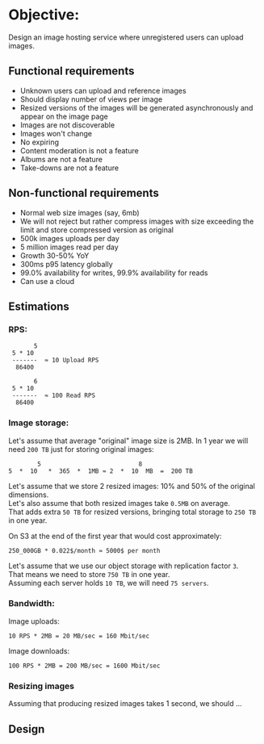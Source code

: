 # Objective:
Design an image hosting service where unregistered users can upload images.

## Functional requirements
* Unknown users can upload and reference images
* Should display number of views per image
* Resized versions of the images will be generated asynchronously 
and appear on the image page
* Images are not discoverable
* Images won't change
* No expiring
* Content moderation is not a feature
* Albums are not a feature
* Take-downs are not a feature

## Non-functional requirements
* Normal web size images (say, 6mb)
* We will not reject but rather compress images with size exceeding the limit and store compressed version as original
* 500k images uploads per day
* 5 million images read per day
* Growth 30-50% YoY
* 300ms p95 latency globally
* 99.0% availability for writes, 99.9% availability for reads
* Can use a cloud


## Estimations
### RPS:
```
       5          
 5 * 10           
 -------  ≈ 10 Upload RPS
  86400           
```
```
       6          
 5 * 10           
 -------  ≈ 100 Read RPS
  86400           
```


### Image storage:
<!-- http://www.sciweavers.org/free-online-latex-equation-editor -->
Let's assume that average "original" image size is 2MB.
In 1 year we will need `200 TB` just for storing original images:
```
        5                           8               
5  *  10   *  365  *  1MB ≈ 2  *  10  MB  =  200 TB 
```

Let's assume that we store 2 resized images: 10% and 50% of the original dimensions.  
Let's also assume that both resized images take `0.5MB` on average.  
That adds extra `50 TB` for resized versions, bringing total storage to `250 TB` in one year.

On S3 at the end of the first year that would cost approximately:
```
250_000GB * 0.022$/month ≈ 5000$ per month
```

Let's assume that we use our object storage with replication factor `3`.  
That means we need to store `750 TB` in one year.  
Assuming each server holds `10 TB`, we will need `75 servers`.  

### Bandwidth: 
Image uploads:
```
10 RPS * 2MB = 20 MB/sec = 160 Mbit/sec
```

Image downloads:
```
100 RPS * 2MB = 200 MB/sec = 1600 Mbit/sec
```

### Resizing images
Assuming that producing resized images takes 1 second,
we should ...

## Design
